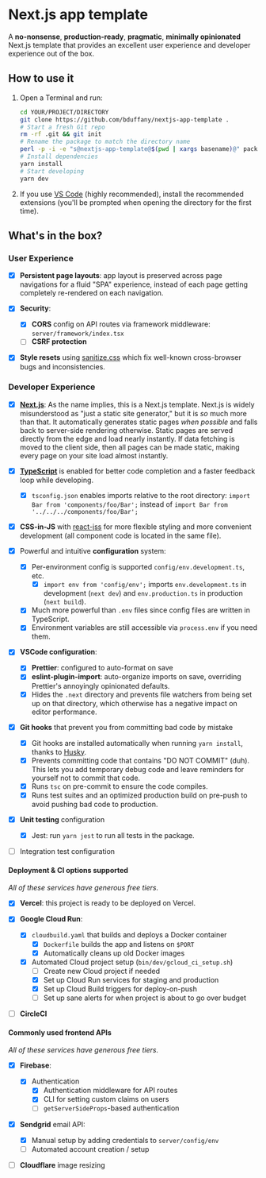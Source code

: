 <!-- TODO [i]: Add project details -->

# Next.js app template

A **no-nonsense**, **production-ready**, **pragmatic**, **minimally opinionated**
Next.js template that provides an excellent user experience and developer experience
out of the box.

## How to use it

1.  Open a Terminal and run:

    ```bash
    cd YOUR/PROJECT/DIRECTORY
    git clone https://github.com/bduffany/nextjs-app-template .
    # Start a fresh Git repo
    rm -rf .git && git init
    # Rename the package to match the directory name
    perl -p -i -e "s@nextjs-app-template@$(pwd | xargs basename)@" package.json
    # Install dependencies
    yarn install
    # Start developing
    yarn dev
    ```

2.  If you use [VS Code](https://code.visualstudio.com/) (highly recommended),
    install the recommended extensions (you'll be prompted when opening the
    directory for the first time).

## What's in the box?

### User Experience

- [x] **Persistent page layouts**: app layout is preserved across page navigations
      for a fluid "SPA" experience, instead of each page getting completely
      re-rendered on each navigation.

- [x] **Security**:

  - [x] **CORS** config on API routes via framework middleware: `server/framework/index.tsx`
  - [ ] **CSRF protection**

- [x] **Style resets** using [sanitize.css](https://github.com/csstools/sanitize.css)
      which fix well-known cross-browser bugs and inconsistencies.

### Developer Experience

- [x] **[Next.js](https://nextjs.org/)**: As the name implies, this is a Next.js template.
      Next.js is widely misunderstood as "just a static site generator," but it is _so_
      much more than that. It automatically generates static pages _when possible_ and
      falls back to server-side rendering otherwise. Static pages are served directly from
      the edge and load nearly instantly. If data fetching is moved to the client side,
      then all pages can be made static, making every page on your site load almost instantly.

- [x] **[TypeScript](https://typescriptlang.org)** is enabled for better
      code completion and a faster feedback loop while developing.

  - [x] `tsconfig.json` enables imports relative to the root directory:
        `import Bar from 'components/foo/Bar';` instead of
        `import Bar from '../../../components/foo/Bar';`

- [x] **CSS-in-JS** with [react-jss](https://cssinjs.org/react-jss/?v=v10.3.0)
      for more flexible styling and more convenient development (all component
      code is located in the same file).

- [x] Powerful and intuitive **configuration** system:

  - [x] Per-environment config is supported `config/env.development.ts`, etc.
    - [x] `import env from 'config/env';` imports `env.development.ts` in
          development (`next dev`) and `env.production.ts` in production (`next build`).
  - [x] Much more powerful than `.env` files since config files are written in TypeScript.
  - [x] Environment variables are still accessible via `process.env` if you
        need them.

- [x] **VSCode configuration**:

  - [x] **Prettier**: configured to auto-format on save
  - [x] **eslint-plugin-import**: auto-organize imports on save, overriding
        Prettier's annoyingly opinionated defaults.
  - [x] Hides the `.next` directory and prevents file watchers from being
        set up on that directory, which otherwise has a negative
        impact on editor performance.

- [x] **Git hooks** that prevent you from committing bad code by mistake

  - [x] Git hooks are installed automatically when running `yarn install`,
        thanks to [Husky](https://github.com/typicode/husky).
  - [x] Prevents committing code that contains "DO&nbsp;NOT&nbsp;COMMIT" (duh).
        This lets you add temporary debug code and leave reminders for
        yourself not to commit that code.
        <!-- NOTE: &nbsp; is used above to allow this README to commit. -->
  - [x] Runs `tsc` on pre-commit to ensure the code compiles.
  - [x] Runs test suites and an optimized production build on pre-push to
        avoid pushing bad code to production.

* [x] **Unit testing** configuration

  - [x] Jest: run `yarn jest` to run all tests in the package.

* [ ] Integration test configuration

#### Deployment & CI options supported

_All of these services have generous free tiers._

- [x] **Vercel**: this project is ready to be deployed on Vercel.

- [x] **Google Cloud Run**:

  - [x] `cloudbuild.yaml` that builds and deploys a Docker container
    - [x] `Dockerfile` builds the app and listens on `$PORT`
    - [x] Automatically cleans up old Docker images
  - [x] Automated Cloud project setup (`bin/dev/gcloud_ci_setup.sh`)
    - [ ] Create new Cloud project if needed
    - [x] Set up Cloud Run services for staging and production
    - [x] Set up Cloud Build triggers for deploy-on-push
    - [ ] Set up sane alerts for when project is about to go over budget

- [ ] **CircleCI**

#### Commonly used frontend APIs

_All of these services have generous free tiers._

- [x] **Firebase**:

  - [x] Authentication
    - [x] Authentication middleware for API routes
    - [x] CLI for setting custom claims on users
    - [ ] `getServerSideProps`-based authentication

- [x] **Sendgrid** email API:

  - [x] Manual setup by adding credentials to `server/config/env`
  - [ ] Automated account creation / setup

- [ ] **Cloudflare** image resizing
